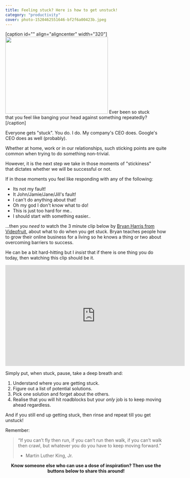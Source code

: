 ```yaml
---
title: Feeling stuck? Here is how to get unstuck!
category: "productivity"
cover: photo-1520462551646-bf2f6a00423b.jpeg
---
```


[caption id="" align="aligncenter" width="320"]<img class="" src="https://lifeconfusions.files.wordpress.com/2014/10/ed-bang-head-o.gif?w=620" alt="" width="320" height="240" /> Ever been so stuck that you feel like banging your head against something repeatedly?[/caption]

Everyone gets "stuck". You do. I do. My company's CEO does. Google's CEO does as well (probably).

Whether at home, work or in our relationships, such sticking points are quite common when trying to do something non-trivial.

However, it is the next step we take in those moments of "stickiness" that dictates whether we will be successful or not.

If in those moments you feel like responding with any of the following:
<ul>
	<li>Its not my fault!</li>
	<li>It John/Jamie/Jane/Jill's fault!</li>
	<li>I can't do anything about that!</li>
	<li>Oh my god I don't know what to do!</li>
	<li>This is just too hard for me..</li>
	<li>I should start with something easier..</li>
</ul>
...then you <em>need to</em> watch the 3 minute clip below by <a href="http://videofruit.com/" target="_blank">Bryan Harris from Videofruit</a>, about what to do when you get stuck. Bryan teaches people how to grow their online business for a living so he knows a thing or two about overcoming barriers to success.

He can be a bit hard-hitting but I <em>insist </em>that if there is one thing you do today, then watching this clip should be it.

<iframe src="https://www.youtube.com/embed/CPa3E8yis0I" width="560" height="315" frameborder="0" allowfullscreen="allowfullscreen"></iframe>

Simply put, when stuck, pause, take a deep breath and:
<ol>
	<li>Understand where you are getting stuck.</li>
	<li>Figure out a list of potential solutions.</li>
	<li>Pick one solution and forget about the others.</li>
	<li>Realise that you will hit roadblocks but your <i>only</i> job is to keep moving ahead regardless.</li>
</ol>
And if you still end up getting stuck, then rinse and repeat till you get unstuck!

Remember:
<blockquote>“If you can’t fly then run, if you can’t run then walk, if you can’t walk then crawl, but whatever you do you have to keep moving forward.”

- Martin Luther King, Jr.</blockquote>
<p style="text-align: center;"><strong>Know someone else who can use a dose of inspiration? Then use the buttons below to share this around!</strong></p>

